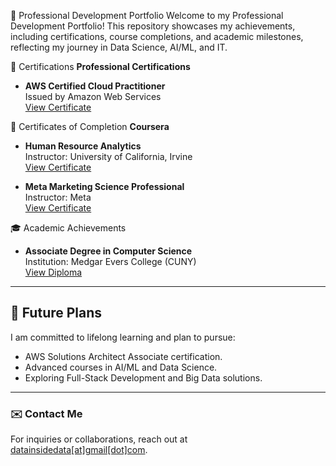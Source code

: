 🌟 Professional Development Portfolio
Welcome to my Professional Development Portfolio! This repository showcases my achievements, including certifications, course completions, and academic milestones, reflecting my journey in Data Science, AI/ML, and IT.

📜 Certifications
**Professional Certifications**
- **AWS Certified Cloud Practitioner**  
  Issued by Amazon Web Services  
  [View Certificate](Certifications/AWS/Certified_Cloud_Practitioner.pdf)

📄 Certificates of Completion
**Coursera**
- **Human Resource Analytics**  
  Instructor: University of California, Irvine  
  [View Certificate](Courses/Coursera/Human_Resources_Analytics/Human_Resources_Analytics_Certificate.pdf)

- **Meta Marketing Science Professional**  
  Instructor: Meta  
  [View Certificate](Courses/Coursera/Meta/Meta_Marketing_Analytics_Certificate.pdf)

🎓 Academic Achievements
- **Associate Degree in Computer Science**  
  Institution: Medgar Evers College (CUNY)  
  [View Diploma](Academic/Associate_Computer_Science.jpg)

---

## 🌱 Future Plans
I am committed to lifelong learning and plan to pursue:
- AWS Solutions Architect Associate certification.
- Advanced courses in AI/ML and Data Science.
- Exploring Full-Stack Development and Big Data solutions.

---

### ✉️ Contact Me
For inquiries or collaborations, reach out at [datainsidedata[at]gmail[dot]com](mailto:datainsidedata@gmail.com). 
